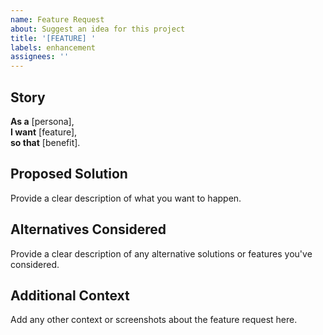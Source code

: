 ```yaml
---
name: Feature Request
about: Suggest an idea for this project
title: '[FEATURE] '
labels: enhancement
assignees: ''
---
```


## Story

**As a** [persona],  
**I want** [feature],  
**so that** [benefit].

## Proposed Solution
Provide a clear description of what you want to happen.

## Alternatives Considered
Provide a clear description of any alternative solutions or features you've considered.

## Additional Context
Add any other context or screenshots about the feature request here.